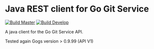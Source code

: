 # Java REST client for Go Git Service

[![Build Master](https://build.asnet.aye-solutions.de/buildStatus/icon?job=java-gogs-client/maser)](https://build.asnet.aye-solutions.de/job/java-gogs-client/job/master/)
[![Build Develop](https://build.asnet.aye-solutions.de/buildStatus/icon?job=java-gogs-client/develop)](https://build.asnet.aye-solutions.de/job/java-gogs-client/job/develop/)

A java client for the Go Git Service API.

Tested again Gogs version > 0.9.99 (API V1)

